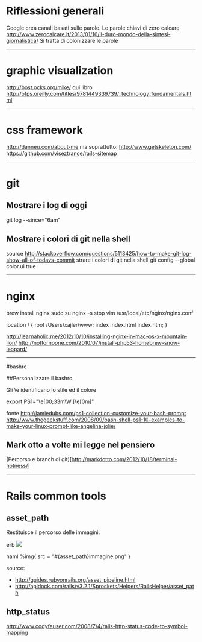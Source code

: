 # Riflessioni generali
Google crea canali basati sulle parole.
Le parole chiavi di zero calcare
http://www.zerocalcare.it/2013/01/16/il-duro-mondo-della-sintesi-giornalistica/
Si tratta di colonizzare le parole

---------------------------------------------------------------------------------------

# graphic visualization
http://bost.ocks.org/mike/
qui libro
http://ofps.oreilly.com/titles/9781449339739/_technology_fundamentals.html

---------------------------------------------------------------------------------------

# css framework
http://danneu.com/about-me
ma soprattutto:
http://www.getskeleton.com/
https://github.com/viseztrance/rails-sitemap

---------------------------------------------------------------------------------------

# git
## Mostrare i log di oggi
git log --since="6am"


## Mostrare i colori di git nella shell
source
http://stackoverflow.com/questions/5113425/how-to-make-git-log-show-all-of-todays-commit
strare i colori di git nella shell
git config --global color.ui true

---

# nginx
brew install nginx
sudo su nginx -s stop
vim /usr/local/etc/nginx/nginx.conf

location / {
  root   /Users/xajler/www;
  index  index.html index.htm;
}

http://learnaholic.me/2012/10/10/installing-nginx-in-mac-os-x-mountain-lion/
http://notfornoone.com/2010/07/install-php53-homebrew-snow-leopard/

--------------------------------------------------------------------------------------

#bashrc

##Personalizzare il bashrc.

Gli \e identificano lo stile ed il colore

export PS1="\e[00;33m\W \[\e[0m\]"

fonte
http://jamiedubs.com/ps1-collection-customize-your-bash-prompt
http://www.thegeekstuff.com/2008/09/bash-shell-ps1-10-examples-to-make-your-linux-prompt-like-angelina-jolie/

## Mark otto a volte mi legge nel pensiero

(Percorso e branch di git)[http://markdotto.com/2012/10/18/terminal-hotness/]

------------------------------------------------------------------------------------

# Rails common tools

## asset_path

Restituisce il percorso delle immagini.

erb
<img src="<%= asset_path %>immagine.png">

haml
%img{ src = "#{asset_path}immagine.png" }


source:
* http://guides.rubyonrails.org/asset_pipeline.html
* http://apidock.com/rails/v3.2.1/Sprockets/Helpers/RailsHelper/asset_path

## http_status
http://www.codyfauser.com/2008/7/4/rails-http-status-code-to-symbol-mapping

